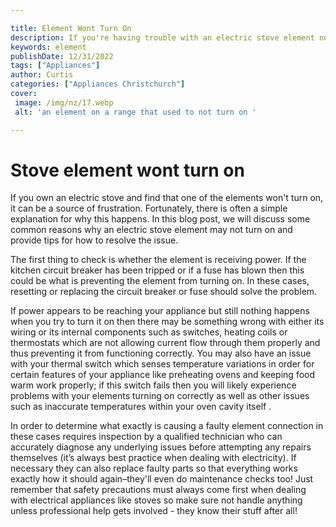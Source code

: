 ```yaml
---

title: Element Wont Turn On
description: If you're having trouble with an electric stove element not turning on, this post will explain some of the common causes and how to fix them, so read on to find out more!
keywords: element
publishDate: 12/31/2022
tags: ["Appliances"]
author: Curtis
categories: ["Appliances Christchurch"]
cover: 
 image: /img/nz/17.webp
 alt: 'an element on a range that used to not turn on '

---
```


# Stove element wont turn on

If you own an electric stove and find that one of the elements won't turn on, it can be a source of frustration. Fortunately, there is often a simple explanation for why this happens. In this blog post, we will discuss some common reasons why an electric stove element may not turn on and provide tips for how to resolve the issue.

The first thing to check is whether the element is receiving power. If the kitchen circuit breaker has been tripped or if a fuse has blown then this could be what is preventing the element from turning on. In these cases, resetting or replacing the circuit breaker or fuse should solve the problem.

If power appears to be reaching your appliance but still nothing happens when you try to turn it on then there may be something wrong with either its wiring or its internal components such as switches, heating coils or thermostats which are not allowing current flow through them properly and thus preventing it from functioning correctly. You may also have an issue with your thermal switch which senses temperature variations in order for certain features of your appliance like preheating ovens and keeping food warm work properly; if this switch fails then you will likely experience problems with your elements turning on correctly as well as other issues such as inaccurate temperatures within your oven cavity itself . 

In order to determine what exactly is causing a faulty element connection in these cases requires inspection by a qualified technician who can accurately diagnose any underlying issues before attempting any repairs themselves (it’s always best practice when dealing with electricity).  If necessary they can also replace faulty parts so that everything works exactly how it should again–they'll even do maintenance checks too!  Just remember that safety precautions must always come first when dealing with electrical appliances like stoves so make sure not handle anything unless professional help gets involved - they know their stuff after all!